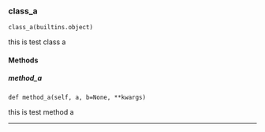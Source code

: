 ### class_a

```
class_a(builtins.object)
```

this is test class a


#### Methods

##### method_a
`def method_a(self, a, b=None, **kwargs)`

this is test method a

---
